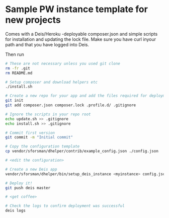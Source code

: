 Sample PW instance template for new projects
============================================

Comes with a Deis/Heroku -deployable composer.json and simple scripts for installation and 
updating the lock file. Make sure you have curl inyour path and that you have logged into Deis.

Then run

```bash
# These are not necessary unless you used git clone
rm -fr .git
rm README.md

# Setup composer and download helpers etc
./install.sh

# Create a new repo for your app and add the files required for deployment
git init
git add composer.json composer.lock .profile.d/ .gitignore

# Ignore the scripts in your repo root
echo update.sh >> .gitignore
echo install.sh >> .gitignore

# Commit first version
git commit -m "Initial commit"

# Copy the configuration template
cp vendor/sforsman/dhelper/contrib/example_config.json ./config.json

# <edit the configuration>

# Create a new Deis app
vendor/sforsman/dhelper/bin/setup_deis_instance <myinstance> config.json

# Deploy it!
git push deis master

# <get coffee>

# Check the logs to confirm deployment was successful
deis logs
```
